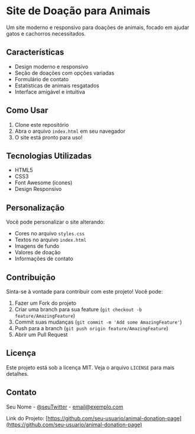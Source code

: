 # Site de Doação para Animais

Um site moderno e responsivo para doações de animais, focado em ajudar gatos e cachorros necessitados.

## Características

- Design moderno e responsivo
- Seção de doações com opções variadas
- Formulário de contato
- Estatísticas de animais resgatados
- Interface amigável e intuitiva

## Como Usar

1. Clone este repositório
2. Abra o arquivo `index.html` em seu navegador
3. O site está pronto para uso!

## Tecnologias Utilizadas

- HTML5
- CSS3
- Font Awesome (ícones)
- Design Responsivo

## Personalização

Você pode personalizar o site alterando:

- Cores no arquivo `styles.css`
- Textos no arquivo `index.html`
- Imagens de fundo
- Valores de doação
- Informações de contato

## Contribuição

Sinta-se à vontade para contribuir com este projeto! Você pode:

1. Fazer um Fork do projeto
2. Criar uma branch para sua feature (`git checkout -b feature/AmazingFeature`)
3. Commit suas mudanças (`git commit -m 'Add some AmazingFeature'`)
4. Push para a branch (`git push origin feature/AmazingFeature`)
5. Abrir um Pull Request

## Licença

Este projeto está sob a licença MIT. Veja o arquivo `LICENSE` para mais detalhes.

## Contato

Seu Nome - [@seuTwitter](https://twitter.com/seuTwitter) - email@exemplo.com

Link do Projeto: [https://github.com/seu-usuario/animal-donation-page](https://github.com/seu-usuario/animal-donation-page) 